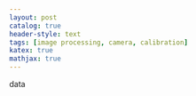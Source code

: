 ```yaml
---
layout: post
catalog: true
header-style: text
tags: [image processing, camera, calibration]
katex: true
mathjax: true
---
```


data 
